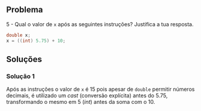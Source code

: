 ## Problema

5 - Qual o valor de `x` após as seguintes instruções? Justifica a tua
resposta.

```c
double x;
x = ((int) 5.75) + 10;
```

## Soluções

### Solução 1

Após as instruções o valor de `x` é 15 pois apesar de `double` permitir números
decimais, é utilizado um _cast_ (conversão explícita) antes do 5.75,
transformando o mesmo em 5 (_int_) antes da soma com o 10.
